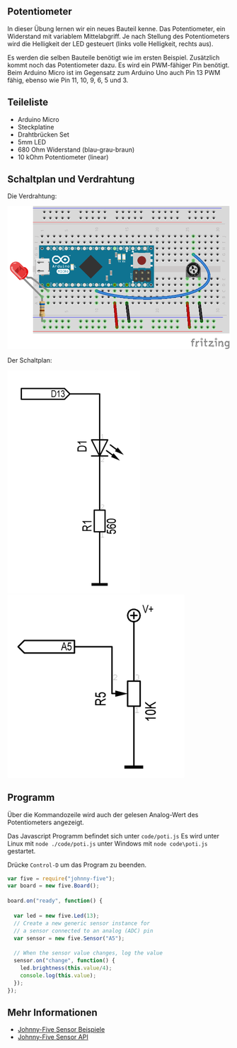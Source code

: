 ## Potentiometer

In dieser Übung lernen wir ein neues Bauteil kenne. Das Potentiometer, ein Widerstand mit variablem Mittelabgriff. Je nach Stellung des Potentiometers wird die Helligkeit der LED gesteuert (links volle Helligkeit, rechts aus).

Es werden die selben Bauteile benötigt wie im ersten Beispiel. Zusätzlich kommt noch das Potentiometer dazu. Es wird ein PWM-fähiger Pin benötigt. Beim Arduino Micro ist im Gegensatz zum Arduino Uno auch Pin 13 PWM fähig, ebenso wie Pin 11, 10, 9, 6, 5 und 3.

## Teileliste

* Arduino Micro
* Steckplatine
* Drahtbrücken Set
* 5mm LED 
* 680 Ohm Widerstand (blau-grau-braun)
* 10 kOhm Potentiometer (linear)

## Schaltplan und Verdrahtung

Die Verdrahtung:

![Verdrahtung](../../images/circ/05-LED-Poti_Steckplatine.png "Verdrahtung")

Der Schaltplan:

![Schaltplan](../../images/circ/led-schematic.png "Schaltplan")
![Schaltplan](../../images/circ/poti-schematic.png "Schaltplan")

## Programm

Über die Kommandozeile wird auch der gelesen Analog-Wert des Potentiometers angezeigt.

Das Javascript Programm befindet sich unter `code/poti.js` 
Es wird unter Linux mit `node ./code/poti.js` unter Windows mit `node code\poti.js` gestartet.

Drücke `Control-D` um das Program zu beenden.

```javascript
var five = require("johnny-five");
var board = new five.Board();

board.on("ready", function() {

  var led = new five.Led(13);
  // Create a new generic sensor instance for
  // a sensor connected to an analog (ADC) pin
  var sensor = new five.Sensor("A5");

  // When the sensor value changes, log the value
  sensor.on("change", function() {
    led.brightness(this.value/4);
    console.log(this.value);
  });
});
```
## Mehr Informationen

* [Johnny-Five Sensor Beispiele](http://johnny-five.io/examples/sensor/)
* [Johnny-Five Sensor API](http://johnny-five.io/api/sensor)
